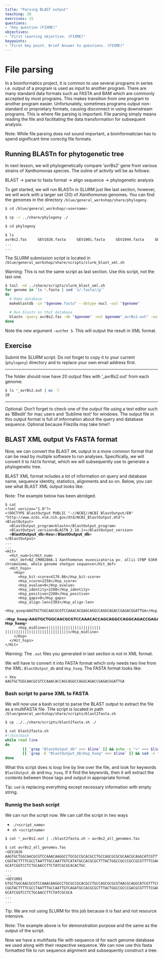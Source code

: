 ```yaml
---
title: "Parsing BLAST output"
teaching: 20
exercises: 15
questions:
- "Key question (FIXME)"
objectives:
- "First learning objective. (FIXME)"
keypoints:
- "First key point. Brief Answer to questions. (FIXME)"
---
```


# File parsing

In a bioinformatics project, it is common to use several programs in series
i.e. output of a program is used as input to another program. 
There are many standard data formats such as FASTA and BAM which are 
commonly accepted by most programs. 
This makes transition from one program to another program easier.
Unfortunately, sometimes programs output non-standard or 
proprietary formats, causing disconnect in using downstream programs. 
This is where file parsing is important. 
File parsing simply means reading the file and facilitating the data 
transformation for subsequent analysis.

Note: While file parsing does not sound important, a bioinformatician has 
to spend significant time corectig file formats.

## Running BLASTn for phytogenetic tree

In next lesson, we will phylogenetically compare ‘avrBs2’ gene 
from various strains of Xanthomonas species.
The ouline of activity will be as follows:

BLAST &rarr; parse to fasta format &rarr; align sequence &rarr; phylogenetic analysis
 
To get started, we will run BLASTn in SLURM just like last section, 
however, we will work with a larger set (20) of *Xanthomonas* genomes.
You can find the genomes in the directory 
`/blue/general_workshop/share/phylogeny`. 

```sh
$ cd /blue/general_workshop/<username>

$ cp -r ../share/phylogeny ./

$ cd phylogeny

$ ls
avrBs2.fas     GEV1026.fasta     GEV1001.fasta     GEV1044.fasta     GEV1054.fasta
...
...
```

The SLURM submission script is located in `/blue/general_workshop/share/scripts/slurm_blast_xml.sh`

Warning: This is not the same script as last section. Use this script, not the last one.

```sh
$ tail -n8 ../share/scripts/slurm_blast_xml.sh
for genome in `ls *.fasta | sed 's/.fasta//g'`
do
  # Make database
  makeblastdb -in "$genome.fasta" --dbtype nucl -out "$genome"

  # Run blastn on that database
  blastn -query avrBs2.fas -db "$genome" -out $genome"_avrBs2.out" -outfmt 5 -evalue 0.001
done
```

Note the new argument `-outfmt 5`. This will output the result in XML format.


## Exercise

Submit the SLURM script. 
Do not forget to copy it to your current (`phylogeny`) directory and 
to replace your own email address first.

---

The folder should now have 20 output files with ’_avrBs2.out’ from each genome. 

```sh
$ ls *_avrBs2.out | wc -l
20
```
---

Optional: Don’t forget to check one of the output file using a text editor 
such as ‘BBedit’ for mac users and ‘Sublime text’ for windows.
The output file in this output format is full of information about the 
query and database sequence. 
Optional because Filezilla may take time!!

## BLAST XML output Vs FASTA format

Now, we can convert the BLAST `XML` output in a more common format
that can be read by multiple software to run analyses. 
Specifically, we will convert it to `FASTA` format, which we
will subsequently use to generate a phylogenetic tree.

BLAST XML format ncludes a lot of information on query and database name, 
sequence identity, statistics, alignments and so on.
Below, you can see what BLAST XML output looks like:

Note: The example below has been abridged.

```
$ cat 
<?xml version="1.0"?>
<!DOCTYPE BlastOutput PUBLIC "-//NCBI//NCBI BlastOutput/EN" "http://www.ncbi.nlm.nih.gov/dtd/NCBI_BlastOutput.dtd">
<BlastOutput>
  <BlastOutput_program>blastn</BlastOutput_program>
  <BlastOutput_version>BLASTN 2.10.1+</BlastOutput_version>
  <𝗕𝗹𝗮𝘀𝘁𝗢𝘂𝘁𝗽𝘂𝘁_𝗱𝗯>𝗫𝗲𝘂</𝗕𝗹𝗮𝘀𝘁𝗢𝘂𝘁𝗽𝘂𝘁_𝗱𝗯>
</BlastOutput>
...
...
<Hit>
  <Hit_num>1</Hit_num>
  <Hit_def>NZ_CM002866.1 Xanthomonas euvesicatoria pv. allii CFBP 6369 chromosome, whole genome shotgun sequence</Hit_def>
  <Hit_hsps>
    <Hsp>
      <Hsp_bit-score>4170.86</Hsp_bit-score>
      <Hsp_score>2258</Hsp_score>
      <Hsp_evalue>0</Hsp_evalue>
      <Hsp_identity>2288</Hsp_identity>
      <Hsp_positive>2288</Hsp_positive>
      <Hsp_gaps>0</Hsp_gaps>
      <Hsp_align-len>2303</Hsp_align-len>
      <Hsp_qseq>AAGTGCTGGCAACGCGTCCAAACACGAGCAGGCCAGGCAGACCGAGACGGATTGA</Hsp_qseq>
      <𝗛𝘀𝗽_𝗵𝘀𝗲𝗾>𝗔𝗔𝗚𝗧𝗚𝗖𝗧𝗚𝗚𝗖𝗔𝗔𝗖𝗚𝗖𝗚𝗧𝗖𝗖𝗔𝗔𝗔𝗖𝗔𝗖𝗖𝗔𝗚𝗖𝗔𝗚𝗚𝗖𝗖𝗔𝗚𝗚𝗖𝗔𝗚𝗔𝗖𝗖𝗚𝗔𝗚𝗔𝗖𝗚𝗚𝗔𝗧𝗧𝗚𝗔</𝗛𝘀𝗽_𝗵𝘀𝗲𝗾>
      <Hsp_midline>||||||||||||||||||||||||| |||||||||||||||||||||||||||||</Hsp_midline>
    </Hsp>
  </Hit_hsps>
</Hit>
```
Warning: The `.out` files you generated in last section is not in XML format.

We will have to convert it into FASTA format which only needs two line from the XML:
`BlastOutput_db` and `Hsp_hseq`. The FASTA format looks like:

```
> Xeu
AAGTGCTGGCAACGCGTCCAAACACCAGCAGGCCAGGCAGACCGAGACGGATTGA
```

### Bash script to parse XML to FASTA

We will now use a bash script to parse the BLAST output to 
extract the file as a multiFASTA file.
THe script is located in path `/blue/general_workshop/share/scripts/blast2fasta.sh`

```sh
$ cp ../../share/scripts/blast2fasta.sh ./   

$ cat blast2fasta.sh
#!/bin/bash
while read line
do
        [[ `grep "BlastOutput_db" <<< $line` ]] && echo -n ">" <<< $line
        [[ `grep -E "BlastOutput_db|Hsp_hseq" <<< $line` ]] && sed -n "s:.*>\(.*\)</.*:\1:p" <<< $line
done
```

What this script does is loop line by line over the file, 
and look for keywords `BlastOutput_db` and `Hsp_hseq`.
If it find the keywords, then it will extract the contents
between those tags and output in appropriate format.

Tip: `sed` is replacing everything except necessary information with empty string.

### Runnig the bash script

We can run the script now.
We can call the script in two ways

- `./<script_name>`
- `sh <scriptname>`

```sh
$ cat *_avrBs2.out | ./blast2fasta.sh > avrBs2_all_genomes.fas

$ cat avrBs2_all_genomes.fas
>GEV1026
AAGTGCTGGCAACGCGTCCAAACAAGGCCTGCGCCGCACGCCTGCCAGCGCGCGCAACGCAGGCATCGTTTCGCATCCGGG
CGGTACTTTTCGCCTAATTTGCCAATTGTCATATGCCACGCGCTTTACTGGCCGCCCGCCGCGTTTTCGAGGTCATCATGC
GCATCGGTCCTCTGCAACCTTCTATCGCGCACACTGC
...
...
>GEV1001
GTGCTGGCAACGCGTCCAAACAAGGCCTGCGCCGCACGCCTGCCAGCGCGCGTAACGCAGGCATCGTTTCGCATCGGCGGG
CGGTACTTTTCGCCTAATTTGCCAATTGTCAGATGCCACGCGCTTTACTGGCCGCCCGACGCGTTTTCGAGGTCATCATGC
GCATCGGTCCTCTGCAACCTTCTATCGCGCA
...
...
```

Tip: We are not using SLURM for this job because it is fast and not resource intensive.

Note: The example above is for demonstration purpose and the same as the
output of the script.

Now we have a multifasta file with sequence id for each genome database 
we used along with their respective sequence. 
We can now use this fasta formatted file to run sequence alignment and 
subsequently construct a tree.